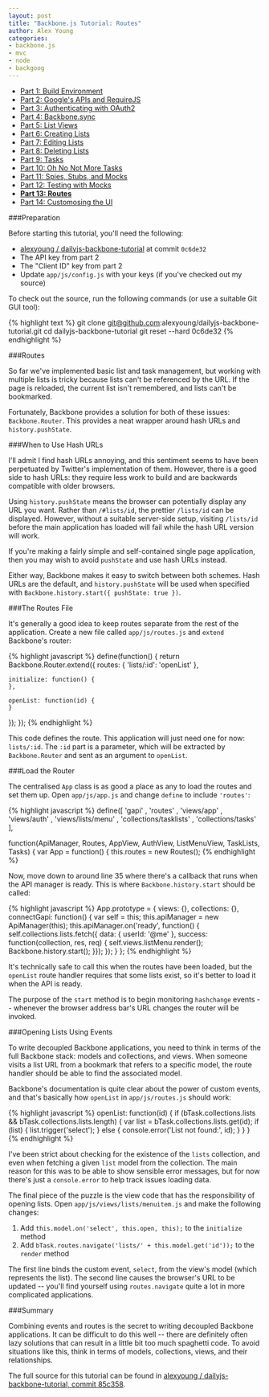 ```yaml
---
layout: post
title: "Backbone.js Tutorial: Routes"
author: Alex Young
categories: 
- backbone.js
- mvc
- node
- backgoog
---
```


<ul class="parts">
  <li><a href="http://dailyjs.com/2012/11/29/backbone-tutorial-1/">Part 1: Build Environment</a></li>
  <li><a href="http://dailyjs.com/2012/12/06/backbone-tutorial-2/">Part 2: Google's APIs and RequireJS</a></li>
  <li><a href="http://dailyjs.com/2012/12/13/backbone-tutorial-3/">Part 3: Authenticating with OAuth2</a></li>
  <li><a href="http://dailyjs.com/2012/12/20/backbone-tutorial-4/">Part 4: Backbone.sync</a></li>
  <li><a href="http://dailyjs.com/2012/12/27/backbone-tutorial-5/">Part 5: List Views</a></li>
  <li><a href="http://dailyjs.com/2013/01/03/backbone-tutorial-6/">Part 6: Creating Lists</a></li>
  <li><a href="http://dailyjs.com/2013/01/10/backbone-tutorial-7/">Part 7: Editing Lists</a></li>
  <li><a href="http://dailyjs.com/2013/01/17/backbone-tutorial-8/">Part 8: Deleting Lists</a></li>
  <li><a href="http://dailyjs.com/2013/01/24/backbone-tutorial-9/">Part 9: Tasks</a></li>
  <li><a href="http://dailyjs.com/2013/01/31/backbone-tutorial-10/">Part 10: Oh No Not More Tasks</a></li>
  <li><a href="http://dailyjs.com/2013/02/07/backbone-tutorial-11/">Part 11: Spies, Stubs, and Mocks</a></li>
  <li><a href="http://dailyjs.com/2013/02/14/backbone-tutorial-12/">Part 12: Testing with Mocks</a></li>
  <li><a href="http://dailyjs.com/2013/03/07/backbone-tutorial-13/"><strong>Part 13: Routes</strong></a></li>
  <li><a href="http://dailyjs.com/2013/03/14/backbone-tutorial-14/">Part 14: Customosing the UI</a></li>
</ul>

###Preparation

Before starting this tutorial, you'll need the following:

* [alexyoung / dailyjs-backbone-tutorial](https://github.com/alexyoung/dailyjs-backbone-tutorial) at commit `0c6de32`
* The API key from part 2
* The "Client ID" key from part 2
* Update `app/js/config.js` with your keys (if you've checked out my source)

To check out the source, run the following commands (or use a suitable Git GUI tool):

{% highlight text %}
git clone git@github.com:alexyoung/dailyjs-backbone-tutorial.git
cd dailyjs-backbone-tutorial
git reset --hard 0c6de32
{% endhighlight %}

###Routes

So far we've implemented basic list and task management, but working with multiple lists is tricky because lists can't be referenced by the URL.  If the page is reloaded, the current list isn't remembered, and lists can't be bookmarked.

Fortunately, Backbone provides a solution for both of these issues: `Backbone.Router`.  This provides a neat wrapper around hash URLs and `history.pushState`.

###When to Use Hash URLs

I'll admit I find hash URLs annoying, and this sentiment seems to have been perpetuated by Twitter's implementation of them.  However, there is a good side to hash URLs: they require less work to build and are backwards compatible with older browsers.

Using `history.pushState` means the browser can potentially display any URL you want.  Rather than `/#lists/id`, the prettier `/lists/id` can be displayed.  However, without a suitable server-side setup, visiting `/lists/id` before the main application has loaded will fail while the hash URL version will work.

If you're making a fairly simple and self-contained single page application, then you may wish to avoid `pushState` and use hash URLs instead.

Either way, Backbone makes it easy to switch between both schemes.  Hash URLs are the default, and `history.pushState` will be used when specified with `Backbone.history.start({ pushState: true })`.

###The Routes File

It's generally a good idea to keep routes separate from the rest of the application.  Create a new file called `app/js/routes.js` and `extend` Backbone's router:

{% highlight javascript %}
define(function() {
  return Backbone.Router.extend({
    routes: {
      'lists/:id': 'openList'
    },

    initialize: function() {
    },

    openList: function(id) {
    }
  });
});
{% endhighlight %}

This code defines the route.  This application will just need one for now: `lists/:id`.  The `:id` part is a parameter, which will be extracted by `Backbone.Router` and sent as an argument to `openList`.

###Load the Router

The centralised `App` class is as good a place as any to load the routes and set them up.  Open `app/js/app.js` and change `define` to include `'routes'`:

{% highlight javascript %}
define([
  'gapi'
, 'routes'
, 'views/app'
, 'views/auth'
, 'views/lists/menu'
, 'collections/tasklists'
, 'collections/tasks'
],

function(ApiManager, Routes, AppView, AuthView, ListMenuView, TaskLists, Tasks) {
  var App = function() {
    this.routes = new Routes();
{% endhighlight %}

Now, move down to around line 35 where there's a callback that runs when the API manager is ready.  This is where `Backbone.history.start` should be called:

{% highlight javascript %}
App.prototype = {
  views: {},
  collections: {},
  connectGapi: function() {
    var self = this;
    this.apiManager = new ApiManager(this);
    this.apiManager.on('ready', function() {
      self.collections.lists.fetch({ data: { userId: '@me' }, success: function(collection, res, req) {
        self.views.listMenu.render();
        Backbone.history.start();
      }});
    });
  }
};
{% endhighlight %}

It's technically safe to call this when the routes have been loaded, but the `openList` route handler requires that some lists exist, so it's better to load it when the API is ready.

The purpose of the `start` method is to begin monitoring `hashchange` events -- whenever the browser address bar's URL changes the router will be invoked.

###Opening Lists Using Events

To write decoupled Backbone applications, you need to think in terms of the full Backbone stack: models and collections, and views.  When someone visits a list URL from a bookmark that refers to a specific model, the route handler should be able to find the associated model.

Backbone's documentation is quite clear about the power of custom events, and that's basically how `openList` in `app/js/routes.js` should work:

{% highlight javascript %}
openList: function(id) {
  if (bTask.collections.lists && bTask.collections.lists.length) {
    var list = bTask.collections.lists.get(id);
    if (list) {
      list.trigger('select');
    } else {
      console.error('List not found:', id);
    }
  }
}
{% endhighlight %}

I've been strict about checking for the existence of the `lists` collection, and even when fetching a given `list` model from the collection.  The main reason for this was to be able to show sensible error messages, but for now there's just a `console.error` to help track issues loading data.

The final piece of the puzzle is the view code that has the responsibility of opening lists.  Open `app/js/views/lists/menuitem.js` and make the following changes:

1. Add `this.model.on('select', this.open, this);` to the `initialize` method
2. Add `bTask.routes.navigate('lists/' + this.model.get('id'));` to the `render` method

The first line binds the custom event, `select`, from the view's model (which represents the list).  The second line causes the browser's URL to be updated -- you'll find yourself using `routes.navigate` quite a lot in more complicated applications.

###Summary

Combining events and routes is the secret to writing decoupled Backbone applications.  It can be difficult to do this well -- there are definitely often lazy solutions that can result in a little bit too much spaghetti code.  To avoid situations like this, think in terms of models, collections, views, and their relationships.

The full source for this tutorial can be found in [alexyoung / dailyjs-backbone-tutorial, commit 85c358](https://github.com/alexyoung/dailyjs-backbone-tutorial/commit/85c35852a2c4e820a9e6e855c30ec83124f8a7f5).

